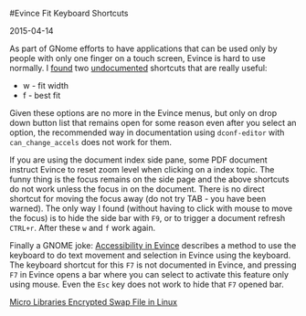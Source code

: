 #Evince Fit Keyboard Shortcuts

2015-04-14

<!--- tags: linux -->

As part of GNome efforts to have applications that can be used only by people with only one finger on a touch screen, Evince is hard to use normally. I [found](https://mail.gnome.org/archives/commits-list/2011-June/msg07910.html) two [undocumented](https://help.gnome.org/users/evince/stable/shortcuts.html.en) shortcuts that are really useful:

* w - fit width
* f - best fit

Given these options are no more in the Evince menus, but only on drop down button list that remains open for some reason even after you select an option, the recommended way in documentation using `dconf-editor` with `can_change_accels` does not work for them.

If you are using the document index side pane, some PDF document instruct Evince to reset zoom level when clicking on a index topic. The funny thing is the focus remains on the side page and the above shortcuts do not work unless the focus in on the document. There is no direct shortcut for moving the focus away (do not try TAB - you have been warned). The only way I found (without having to click with mouse to move the focus) is to hide the side bar with `F9`, or to trigger a document refresh `CTRL+r`. After these `w` and `f` work again.

Finally a GNOME joke: [Accessibility in Evince](http://blogs.igalia.com/apuentes/2013/09/04/15/) describes a method to use the keyboard to do text movement and selection in Evince using the keyboard. The keyboard shortcut for this `F7` is not documented in Evince, and pressing `F7` in Evince opens a bar where you can select to activate this feature only using mouse. Even the `Esc` key does not work to hide that `F7` opened bar.

<ins class='nfooter'><a rel='prev' id='fprev' href='#blog/2015/2015-04-15-Micro-Libraries.md'>Micro Libraries</a> <a rel='next' id='fnext' href='#blog/2015/2015-03-24-Encrypted-Swap-File-in-Linux.md'>Encrypted Swap File in Linux</a></ins>
